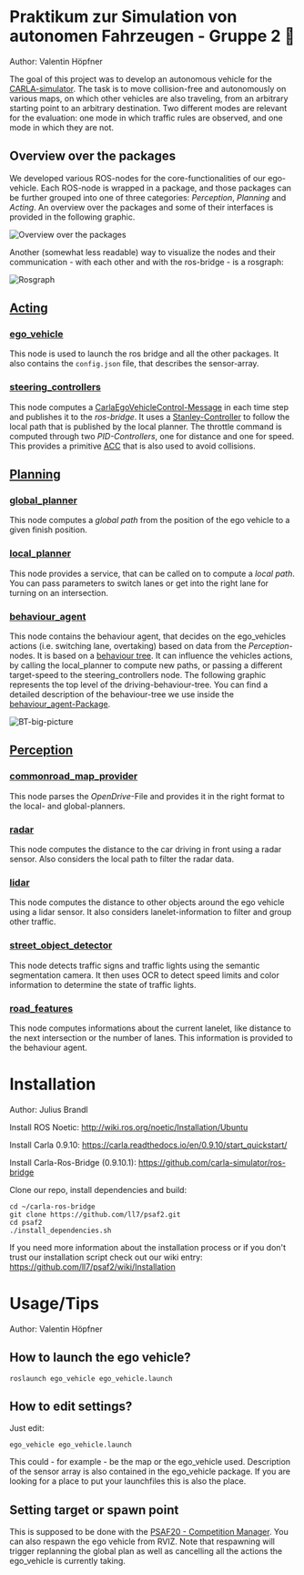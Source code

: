 # Praktikum zur Simulation von autonomen Fahrzeugen - Gruppe 2 🤯️
Author: Valentin Höpfner

The goal of this project was to develop an autonomous vehicle for the [CARLA-simulator](https://github.com/carla-simulator/carla). The task is to move collision-free and autonomously on various maps, on which other vehicles are also traveling, from an arbitrary starting point to an arbitrary destination. Two different modes are relevant for the evaluation: one mode in which traffic rules are observed, and one mode in which they are not. 

## Overview over the packages
We developed various ROS-nodes for the core-functionalities of our ego-vehicle. Each ROS-node is wrapped in a package, and those packages can be further grouped into one of three categories: _Perception_, _Planning_ and _Acting_. An overview over the packages and some of their interfaces is provided in the following graphic.

![Overview over the packages](documentation/package_overview.svg)

Another (somewhat less readable) way to visualize the nodes and their communication - with each other and with the ros-bridge - is a rosgraph:

![Rosgraph](documentation/rosgraph.svg)


## [Acting](Acting)

### [ego_vehicle](Acting/ego_vehicle)
This node is used to launch the ros bridge and all the other packages. It also contains the ```config.json``` file, that describes the sensor-array.

### [steering_controllers](Acting/steering_controllers)
This node computes a [CarlaEgoVehicleControl-Message](https://github.com/carla-simulator/ros-carla-msgs/blob/master/msg/CarlaEgoVehicleControl.msg) in each time step and publishes it to the _ros-bridge_. It uses a [Stanley-Controller](https://github.com/ll7/psaf2/wiki/Path-Tracking-Algorithmen) to follow the local path that is published by the local planner. The throttle command is computed through two _PID-Controllers_, one for distance and one for speed. This provides a primitive [ACC](https://en.wikipedia.org/wiki/Adaptive_cruise_control) that is also used to avoid collisions. 

## [Planning](Planning)

### [global_planner](Planning/global_planner)
This node computes a _global path_ from the position of the ego vehicle to a given finish position. 

### [local_planner](Planning/local_planner)
This node provides a service, that can be called on to compute a _local path_. You can pass parameters to switch lanes or get into the right lane for turning on an intersection.

### [behaviour_agent](Planning/behavior_agent)
This node contains the behaviour agent, that decides on the ego_vehicles actions (i.e. switching lane, overtaking) based on data from the _Perception_-nodes. It is based on a [behaviour tree](https://en.wikipedia.org/wiki/Behavior_tree_(artificial_intelligence,_robotics_and_control)). It can influence the vehicles actions, by calling the local_planner to compute new paths, or passing a different target-speed to the steering_controllers node. The following graphic represents the top level of the driving-behaviour-tree. You can find a detailed description of the behaviour-tree we use inside the [behaviour_agent-Package](Planning/behaviour_agent).

![BT-big-picture](documentation/behaviour_agent/bt_big_picture.svg)

## [Perception](Perception)

### [commonroad_map_provider](Perception/commonroad_map_provider)
This node parses the _OpenDrive_-File and provides it in the right format to the local- and global-planners.

### [radar](Perception/radar)
This node computes the distance to the car driving in front using a radar sensor. Also considers the local path to filter the radar data. 

### [lidar](Perception/lidar)
This node computes the distance to other objects around the ego vehicle using a lidar sensor. It also considers lanelet-information to filter and group other traffic. 

### [street_object_detector](Perception/street_object_detector)
This node detects traffic signs and traffic lights using the semantic segmentation camera. It then uses OCR to detect speed limits and color information to determine the state of traffic lights.  

### [road_features](Perception/road_features)
This node computes informations about the current lanelet, like distance to the next intersection or the number of lanes. This information is provided to the behaviour agent. 



# Installation
Author: Julius Brandl

Install ROS Noetic: http://wiki.ros.org/noetic/Installation/Ubuntu

Install Carla 0.9.10: https://carla.readthedocs.io/en/0.9.10/start_quickstart/

Install Carla-Ros-Bridge (0.9.10.1): https://github.com/carla-simulator/ros-bridge

Clone our repo, install dependencies and build:
```shell script
cd ~/carla-ros-bridge
git clone https://github.com/ll7/psaf2.git
cd psaf2
./install_dependencies.sh
```
If you need more information about the installation process or if you don't trust our installation script check out our wiki entry:
https://github.com/ll7/psaf2/wiki/Installation

# Usage/Tips
Author: Valentin Höpfner

## How to launch the ego vehicle?
```shell
roslaunch ego_vehicle ego_vehicle.launch
```
## How to edit settings?
Just edit:
```shell
ego_vehicle ego_vehicle.launch
```
This could - for example - be the map or the ego_vehicle used. Description of the sensor array is also contained in the ego_vehicle package.
If you are looking for a place to put your launchfiles this is also the place.
## Setting target or spawn point
This is supposed to be done with the [PSAF20 - Competition Manager](https://github.com/ll7/psaf20/tree/main/psaf20_competition_manager). You can also respawn the ego vehicle from RVIZ. Note that respawning will trigger replanning the global plan as well as cancelling all the actions the ego_vehicle is currently taking.


